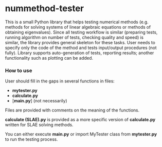 # nummethod-tester

This is a small Python library that helps testing numerical methods (e.g. methods for solving systems of linear algebraic equations or methods of obtaining eigenvalues). Since all testing workflow is similar (preparing tests, running algorithm on number of tests, checking quality and speed) is similar, the library provides general skeleton for these tasks. User needs to specify only the code of the method and tests input/output procedures (not fully).
Library supports auto-generation of tests, reporting results; another functionality such as plotting can be added.

### How to use

User should fill in the gaps in several functions in files:
* **mytester.py**
* **calculate.py**
* [**main.py**] (not necessarily)

Files are provided with comments on the meaning of the functions.

**calculate (SLAE).py** is provided as a more specific version of **calculate.py** written for SLAE solving methods.

You can either execute **main.py** or import MyTester class from **mytester.py** to run the testing process.
